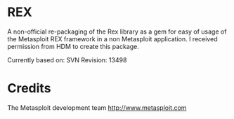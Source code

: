 # REX

A non-official re-packaging of the Rex library as a gem for easy of usage of the Metasploit REX framework in a non Metasploit application. I received permission from HDM to create this package.

Currently based on:
SVN Revision: 13498

# Credits
The Metasploit development team <http://www.metasploit.com>
